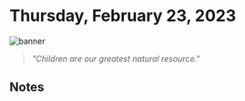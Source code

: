 # Thursday, February 23, 2023
![banner](https://picsum.photos/seed/2023-February-23/500/200)
> _"Children are our greatest natural resource."_
<!-- START doctoc -->
<!-- END doctoc -->
## Notes

<!--- TODO: fill me out, if you have time today --->
